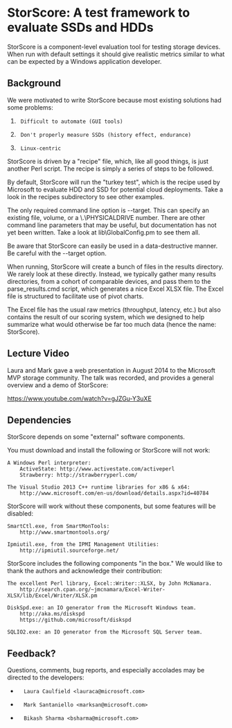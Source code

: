 StorScore: A test framework to evaluate SSDs and HDDs
=========

StorScore is a component-level evaluation tool for testing storage devices.
When run with default settings it should give realistic metrics similar to
what can be expected by a Windows application developer.

Background
----------

We were motivated to write StorScore because most existing solutions had
some problems:

1.      Difficult to automate (GUI tools)
2.      Don't properly measure SSDs (history effect, endurance)
3.      Linux-centric

StorScore is driven by a "recipe" file, which, like all good things, is just
another Perl script.  The recipe is simply a series of steps to be followed.

By default, StorScore will run the "turkey test", which is the recipe used by
Microsoft to evaluate HDD and SSD for potential cloud deployments.  Take a
look in the recipes subdirectory to see other examples.

The only required command line option is --target.  This can specify an
existing file, volume, or a \\.\PHYSICALDRIVE number.  There are other
command line parameters that may be useful, but documentation has not yet
been written.  Take a look at lib\GlobalConfig.pm to see them all.

Be aware that StorScore can easily be used in a data-destructive manner.  Be
careful with the --target option.

When running, StorScore will create a bunch of files in the results directory.
We rarely look at these directly.  Instead, we typically gather many results
directories, from a cohort of comparable devices, and pass them to the
parse_results.cmd script, which generates a nice Excel XLSX file.  The Excel
file is structured to facilitate use of pivot charts.

The Excel file has the usual raw metrics (throughput, latency, etc.) but also
contains the result of our scoring system, which we designed to help summarize
what would otherwise be far too much data (hence the name: StorScore).

Lecture Video
---------
Laura and Mark gave a web presentation in August 2014 to the Microsoft MVP storage community.  The talk was recorded, and provides a general overview and a demo of StorScore:

https://www.youtube.com/watch?v=gJZGu-Y3uXE
     
Dependencies
------------

StorScore depends on some "external" software components.

You must download and install the following or StorScore will not work:

    A Windows Perl interpreter:
        ActiveState: http://www.activestate.com/activeperl
        Strawberry: http://strawberryperl.com/
    
    The Visual Studio 2013 C++ runtime libraries for x86 & x64:
        http://www.microsoft.com/en-us/download/details.aspx?id=40784

StorScore will work without these components, but some features will be
disabled:

    SmartCtl.exe, from SmartMonTools:
        http://www.smartmontools.org/
    
    Ipmiutil.exe, from the IPMI Management Utilities:
        http://ipmiutil.sourceforge.net/


StorScore includes the following components "in the box."  We would like
to thank the authors and acknowledge their contribution:

    The excellent Perl library, Excel::Writer::XLSX, by John McNamara.
        http://search.cpan.org/~jmcnamara/Excel-Writer-XLSX/lib/Excel/Writer/XLSX.pm        

    DiskSpd.exe: an IO generator from the Microsoft Windows team.
        http://aka.ms/diskspd
        https://github.com/microsoft/diskspd

    SQLIO2.exe: an IO generator from the Microsoft SQL Server team.

Feedback?
---------

Questions, comments, bug reports, and especially accolades may be directed
to the developers:
-       Laura Caulfield <lauraca@microsoft.com>
-       Mark Santaniello <marksan@microsoft.com>
-       Bikash Sharma <bsharma@microsoft.com>
